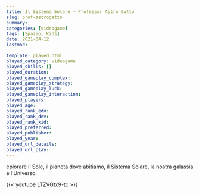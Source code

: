 ```yaml
---
title: Il Sistema Solare – Professor Astro Gatto
slug: prof-astrogatto
summary: 
categories: [videogame]
tags: [Spazio, Kids]
date: 2021-04-12
lastmod: 

template: played.html
played_category: videogame
played_skills: []
played_duration: 
played_gameplay_complex: 
played_gameplay_strategy: 
played_gameplay_luck: 
played_gameplay_interaction: 
played_players: 
played_age: 
played_rank_edu: 
played_rank_dev: 
played_rank_kid: 
played_preferred: 
played_publisher: 
played_year: 
played_url_details: 
played_url_play: 
---
```



eplorare il Sole, il pianeta dove abitiamo, il Sistema Solare, la nostra galassia e l’Universo.

{{< youtube LTZVGtx9-tc >}}
